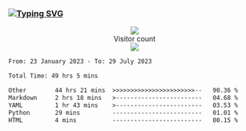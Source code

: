 ### <a href="https://git.io/typing-svg"><img src="https://readme-typing-svg.herokuapp.com?font=Fira+Code&pause=1000&width=435&lines=+Hi+%F0%9F%91%8B+There+is+Chenghow" alt="Typing SVG" /></a>
<p align="center"> 
  <img src="https://github-readme-stats.vercel.app/api?username=chenghow&show_icons=true"><br>
  Visitor count<br>
  <img src="https://profile-counter.glitch.me/chenghow/count.svg">
</p>

<!--START_SECTION:waka-->

```txt
From: 23 January 2023 - To: 29 July 2023

Total Time: 49 hrs 5 mins

Other        44 hrs 21 mins  >>>>>>>>>>>>>>>>>>>>>>>--   90.36 %
Markdown     2 hrs 18 mins   >------------------------   04.68 %
YAML         1 hr 43 mins    >------------------------   03.53 %
Python       29 mins         -------------------------   01.01 %
HTML         4 mins          -------------------------   00.15 %
```

<!--END_SECTION:waka-->
